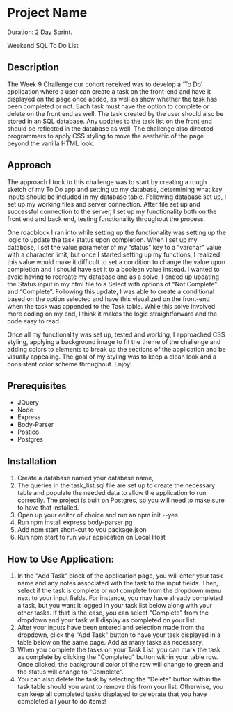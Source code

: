 # Project Name
Duration: 2 Day Sprint.

Weekend SQL To Do List


## Description

The Week 9 Challenge our cohort received was to develop a ‘To Do’ application where a user can create a task on the front-end and have it displayed on the page once added, as well as show whether the task has been completed or not. Each task must have the option to complete or delete on the front end as well.  The task created by the user should also be stored in an SQL database. Any updates to the task list on the front end should be reflected in the database as well. The challenge also directed programmers to apply CSS styling to move the aesthetic of the page beyond the vanilla HTML look.

## Approach

The approach I took to this challenge was to start  by creating a rough sketch of my To Do app and setting up my database, determining what key inputs should be included in my database table. Following database set up, I set up my working files and server connection. After file set up and successful connection to the server, I set up my functionality both on the front end and back end, testing functionality throughout the process.

One roadblock I ran into while setting up the functionality was setting up the logic to update the task status upon completion. When I set up my database, I set the value parameter of my “status” key to a "varchar" value with a character limit, but once I started setting up my functions, I realized this value would make it difficult to set a condition to change the value upon completion and I should have set it to a boolean value instead. I wanted to avoid having to recreate my database and as a solve, I ended up updating the Status input in my html file to a Select with options of “Not Complete” and “Complete”. Following this update, I was able to create a conditional based on the option selected and have this visualized on the front-end when the task was appended to the Task table. While this solve involved more coding on my end, I think it makes the logic straightforward and the code easy to read.

Once all my functionality was set up, tested and working, I approached CSS styling, applying a background image to fit the theme of the challenge and adding colors to elements to break up the sections of the application and be visually appealing. The goal of my styling was to keep a clean look and a consistent color scheme throughout. Enjoy!

## Prerequisites

- JQuery
- Node
- Express
- Body-Parser
- Postico
- Postgres

## Installation

1. Create a database named your database name,
2. The queries in the task_list.sql file are set up to create the necessary table and populate the needed data to allow the application to run correctly. The project is built on Postgres, so you will need to make sure to have that installed. 
3. Open up your editor of choice and run an npm init --yes
4. Run npm install express body-parser pg
5. Add npm start short-cut to you package.json
5. Run npm start to run your application on Local Host

## How to Use Application: 
1. In the "Add Task" block of the application page, you will enter your task name and any notes associated with the task to the input fields. Then, select if the task is complete or not complete from the dropdown menu next to your input fields. For instance, you may have already completed a task, but you want it logged in your task list below along with your other tasks. If that is the case, you can select "Complete" from the dropdown and your task will display as completed on your list. 
2. After your inputs have been entered and selection made from the dropdown, click the "Add Task" button to have your task displayed in a table below on the same page. Add as many tasks as necessary. 
3. When you complete the tasks on your Task List, you can mark the task as complete by clicking the "Completed" button within your table row. Once clicked, the background color of the row will change to green and the status will change to "Complete".
4. You can also delete the task by selecting the "Delete" button within the task table should you want to remove this from your list. Otherwise, you can keep all completed tasks displayed to celebrate that you have completed all your to do items! 





